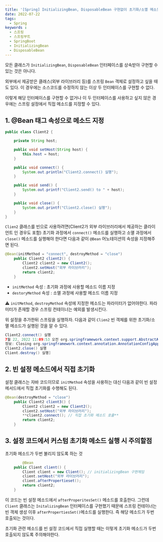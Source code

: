 ```yaml
---
title: '[Spring] InitializingBean, DisposableBean 구현없이 초기화/소멸 메소드 실행하기'
date: 2022-07-22
tags:
  - Spring
keywords :
  - 스프링
  - 스프링부트
  - SpringBoot
  - InitializingBean
  - DisposableBean
---
```

모든 클래스가 `InitializingBean`, `DisposableBean` 인터페이스를 상속받아 구현할 수 있는 것은 아니다. 

외부에서 제공받은 클래스(외부 라이브러리 등)를 스프링 `Bean` 객체로 설정하고 싶을 때도 있다. 이 경우에는 소스코드를 수정하지 않는 이상 두 인터페이스를 구현할 수 없다. 

이렇게 해당 인터페이스를 구현할 수 없거나 이 두 인터페이스를 사용하고 싶지 않은 경우에는 스프링 설정에서 직접 메소드를 지정할 수 있다.

## 1. @Bean 태그 속성으로 메소드 지정

```java
public class Client2 {

    private String host;

    public void setHost(String host) {
        this.host = host;
    }

    public void connect() {
        System.out.println("Client2.connect() 실행");
    }

    public void send() {
        System.out.printf("Client2.send() to " + host);
    }

    public void close() {
        System.out.printf("Client2.close() 실행");
    } 
}
```

`Clien2` 클래스를 빈으로 사용하려면(Client2가 외부 라이브러리에서 제공하는 클라이언트 인 경우도 포함) 초기화 과정에서 `connect()` 메소드를 실행하고 소멸 과정에서 `close()` 메소드를 실행해야 한다면 다음과 같이 `@Bean` 어노테이션의 속성을 지정해주면 된다.

```java
@Bean(initMethod = "connect", destroyMethod = "close")
    public Client2 client2() {
        Client2 client2 = new Client2();
        client2.setHost("외부 라이브러리");
        return client2;
    }
```

- `initMethod` 속성 : 초기화 과정에 사용할 메소드 이름 지정
- `destoryMethod` 속성 : 소멸 과정에 사용할 메소드 이름 지정

⚠️ `initMethod`, `destroyMethod` 속성에 지정한 메소드는 파라미터가 없어야한다. 
파라미터가 존재할 경우 스프링 컨테이너는 예외를 발생시킨다.

위 설정을 추가한뒤 스프링을 실행하자. 
다음과 같이 `Clien2`  빈 객체를 위한 초기화/소멸 메소드가 실행된 것을 알 수 있다.

```java
Client2.connect() 실행
7월 22, 2022 11:09:53 오전 org.springframework.context.support.AbstractApplicationContext doClose
정보: Closing org.springframework.context.annotation.AnnotationConfigApplicationContext@4b952a2d: startup date [Fri Jul 22 11:09:53 KST 2022]; root of context hierarchy
Client2.close() 실행
Client.destroy() 실행]
```

## 2. 빈 설정 메소드에서 직접 초기화

설정 클래스는 자바 코드이므로 `initMethod` 속성을 사용하는 대신 다음과 같이 빈 설정 메서드에서 직접 초기화를 수행해도 된다.

```java
@Bean(destroyMethod = "close")
    public Client2 client3() {
        Client2 client2 = new Client2();
        client2.setHost("외부 라이브러리");
        **client2.connect(); // 직접 초기화 메소드 호출**
        return client2;
    }
```

## 3. 설정 코드에서 커스텀 초기화 메소드 실행 시 주의할점

초기화 메소드가 두번 불리지 않도록 하는 것

```java
		@Bean
    public Client client() {
        Client client = new Client(); // initializingBean 구현체임
        client.setHost("외부 라이브러리");
        client.afterPropertieset();
        return client2;
    }
```

이 코드는 빈 설정 메소드에서 `afterProperitesSet()` 메소드를 호출한다. 그런데 `Client` 클래스는 `InitalizingBean` 인터페이스를 구현했기 때문에 스프링 컨테이너는 빈 객체 생성 이후 `afterPropertiesSet()`메소드를 실행한다. 즉 해당 메소드가 두번 호출되는 것이다.

초기화 관련 메소드를 빈 설정 코드에서 직접 실행할 때는 이렇게 초기화 메소드가 두번 호출되지 않도록 주의해야한다.